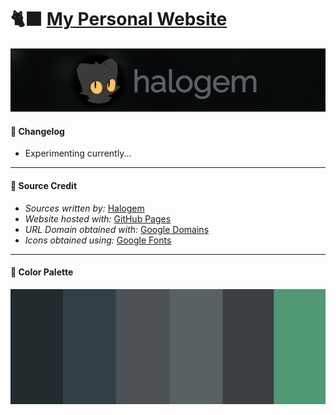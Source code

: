 # 🐈‍⬛ <a href="https://halogem.dev/" target="_blank">My Personal Website</a>

<a href="https://halogem.dev"><img src="resources/banner.png"></a>

#### 📝 Changelog
- Experimenting currently...

<!--
#### 🪲 Issues
- N/A
-->

---
#### 👥 Source Credit
- *Sources written by:* <a href="http://www.github.com/teenyPaws">Halogem</a>
- *Website hosted with:* <a href="https://pages.github.com/">GitHub Pages</a>
- *URL Domain obtained with:* <a href="https://domains.google.com">Google Domains</a>
- *Icons obtained using:* <a href="https://fonts.google.com/icons">Google Fonts</a>

---
#### 🎨 Color Palette
<a href="https://halogem.dev"><img src="resources/color-palette.png"></a>

<!--
#### 🖼️ Screenshots
[not yet available]
-->
